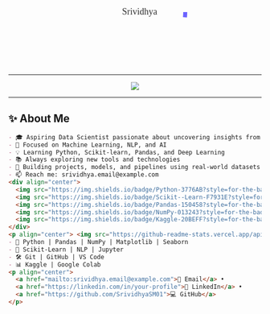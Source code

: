 <!-- Centered SVG Welcome Badge -->
<div align="center">

<svg width="220" height="220" viewBox="0 0 220 220">
  <circle cx="110" cy="110" r="100" stroke="#6c63ff" stroke-width="8" fill="none">
    <animate attributeName="stroke-dasharray" values="0,1000;628,1000" dur="2s" repeatCount="indefinite"/>
  </circle>
  <text x="110" y="115" text-anchor="middle" font-size="18" fill="#333" font-family="Verdana">
    🚀 Srividhya
  </text>
</svg>

</div>

---

<!-- Typing Animation using SVG -->
<p align="center">
  <img src="https://readme-typing-svg.demolab.com/?lines=Aspiring+Data+Scientist;Lifelong+Learner;Python%2C+ML%2C+NLP+Fan;Welcome+to+my+GitHub!&center=true&width=500&height=50&font=Fira+Code&pause=1000&color=6C63FF&vCenter=true&size=22" />
</p>

---

## ✨ About Me

```markdown
- 🎓 Aspiring Data Scientist passionate about uncovering insights from data
- 🧠 Focused on Machine Learning, NLP, and AI
- 💡 Learning Python, Scikit-learn, Pandas, and Deep Learning
- 📚 Always exploring new tools and technologies
- 🌱 Building projects, models, and pipelines using real-world datasets
- 📫 Reach me: srividhya.email@example.com
<div align="center">
  <img src="https://img.shields.io/badge/Python-3776AB?style=for-the-badge&logo=python&logoColor=white"/>
  <img src="https://img.shields.io/badge/Scikit--Learn-F7931E?style=for-the-badge&logo=scikit-learn&logoColor=white"/>
  <img src="https://img.shields.io/badge/Pandas-150458?style=for-the-badge&logo=pandas&logoColor=white"/>
  <img src="https://img.shields.io/badge/NumPy-013243?style=for-the-badge&logo=numpy&logoColor=white"/>
  <img src="https://img.shields.io/badge/Kaggle-20BEFF?style=for-the-badge&logo=kaggle&logoColor=white"/>
</div>
<p align="center"> <img src="https://github-readme-stats.vercel.app/api?username=SrividhyaSM01&show_icons=true&theme=radical&count_private=true" alt="GitHub Stats" /> </p>
- 🐍 Python | Pandas | NumPy | Matplotlib | Seaborn
- 🤖 Scikit-Learn | NLP | Jupyter
- 🛠️ Git | GitHub | VS Code
- 📊 Kaggle | Google Colab
<p align="center">
  <a href="mailto:srividhya.email@example.com">📧 Email</a> • 
  <a href="https://linkedin.com/in/your-profile">🔗 LinkedIn</a> • 
  <a href="https://github.com/SrividhyaSM01">💻 GitHub</a>
</p>
